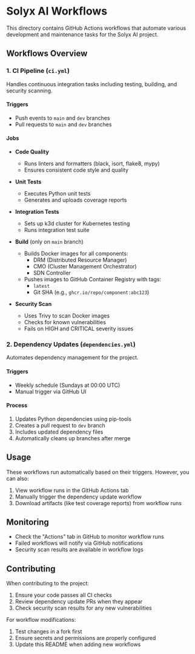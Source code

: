 # Solyx AI Workflows

This directory contains GitHub Actions workflows that automate various development and maintenance tasks for the Solyx AI project.

## Workflows Overview

### 1. CI Pipeline (`ci.yml`)

Handles continuous integration tasks including testing, building, and security scanning.

#### Triggers
- Push events to `main` and `dev` branches
- Pull requests to `main` and `dev` branches

#### Jobs
- **Code Quality**
  - Runs linters and formatters (black, isort, flake8, mypy)
  - Ensures consistent code style and quality

- **Unit Tests**
  - Executes Python unit tests
  - Generates and uploads coverage reports

- **Integration Tests**
  - Sets up k3d cluster for Kubernetes testing
  - Runs integration test suite

- **Build** (only on `main` branch)
  - Builds Docker images for all components:
    - DRM (Distributed Resource Manager)
    - CMO (Cluster Management Orchestrator)
    - SDN Controller
  - Pushes images to GitHub Container Registry with tags:
    - `latest`
    - Git SHA (e.g., `ghcr.io/repo/component:abc123`)

- **Security Scan**
  - Uses Trivy to scan Docker images
  - Checks for known vulnerabilities
  - Fails on HIGH and CRITICAL severity issues

### 2. Dependency Updates (`dependencies.yml`)

Automates dependency management for the project.

#### Triggers
- Weekly schedule (Sundays at 00:00 UTC)
- Manual trigger via GitHub UI

#### Process
1. Updates Python dependencies using pip-tools
2. Creates a pull request to `dev` branch
3. Includes updated dependency files
4. Automatically cleans up branches after merge

## Usage

These workflows run automatically based on their triggers. However, you can also:

1. View workflow runs in the GitHub Actions tab
2. Manually trigger the dependency update workflow
3. Download artifacts (like test coverage reports) from workflow runs

## Monitoring

- Check the "Actions" tab in GitHub to monitor workflow runs
- Failed workflows will notify via GitHub notifications
- Security scan results are available in workflow logs

## Contributing

When contributing to the project:
1. Ensure your code passes all CI checks
2. Review dependency update PRs when they appear
3. Check security scan results for any new vulnerabilities

For workflow modifications:
1. Test changes in a fork first
2. Ensure secrets and permissions are properly configured
3. Update this README when adding new workflows 